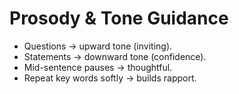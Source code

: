# Prosody & Tone Guidance

- Questions → upward tone (inviting).
- Statements → downward tone (confidence).
- Mid-sentence pauses → thoughtful.
- Repeat key words softly → builds rapport.
